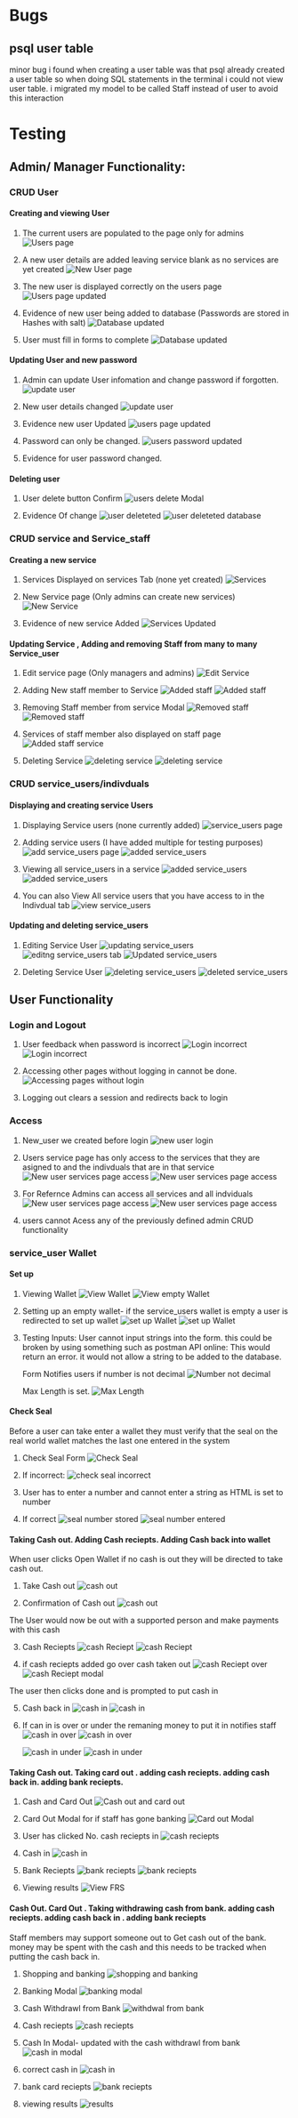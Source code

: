 # Bugs 

## psql user table

minor bug i found when creating a user table was that psql already created a user table so when doing SQL statements in the terminal i could not view user table. i migrated my model to be called Staff instead of user to avoid this interaction



# Testing 

## Admin/ Manager Functionality:

### CRUD User

#### Creating and viewing User

1. The current users are populated to the page only for admins 
    ![Users page](/readme_images/Testing_images/users/users_tab.png)

2. A new user details are added leaving service blank as no services are yet created
    ![New User page](/readme_images/Testing_images/users/add_users_tab.png)

3. The new user is displayed correctly on the users page
    ![Users page updated](/readme_images/Testing_images/users/new_user_created.png)

4. Evidence of new user being added to database (Passwords are stored in Hashes with salt)
    ![Database updated](/readme_images/Testing_images/users/staff_database.png)

5. User must fill in forms to complete
    ![Database updated](/readme_images/Testing_images/users/users_auth.png)


#### Updating User and new password

1. Admin can update User infomation and change password if forgotten. 
    ![update user](/readme_images/Testing_images/users/update_user.png)

2. New user details changed 
    ![update user](/readme_images/Testing_images/users/update_user_tab.png)

3. Evidence new user Updated 
    ![users page updated](/readme_images//Testing_images/users/update_user_updated.png)

4. Password can only be changed.
    ![users password updated](/readme_images//Testing_images/users/user_password_changed.png)

5. Evidence for user password changed. 

#### Deleting user 

1. User delete button Confirm
    ![users delete Modal](/readme_images//Testing_images/users/user_delete_modal.png)

2. Evidence Of change
    ![user deleteted](/readme_images//Testing_images/users/user_deleted.png)
    ![user deleteted database](/readme_images//Testing_images/users/user_deleted_database.png)


### CRUD service and Service_staff

#### Creating a new service 

1. Services Displayed on services Tab (none yet created)
    ![Services](/readme_images/Testing_images/services/services_tab.png)

2. New Service page (Only admins can create new services)
    ![New Service](/readme_images/Testing_images/services/create_service_tab.png)

3. Evidence of new service Added
    ![Services Updated](/readme_images/Testing_images/services/new_service_added.png)


#### Updating Service , Adding and removing Staff from many to many Service_user

1. Edit service page (Only managers and admins) 
    ![Edit Service](/readme_images/Testing_images/services/edit_service_tab.png)

2. Adding New staff member to Service
    ![Added staff](/readme_images/Testing_images/services/add_staff_to_service.png)
    ![Added staff](/readme_images/Testing_images/services/staff_added_to_service.png)

3. Removing Staff member from service Modal
    ![Removed staff](/readme_images/Testing_images/services/removing_staff_from_service.png)
    ![Removed staff](/readme_images/Testing_images/services/staff_removed_from_service.png)

4. Services of staff member also displayed on staff page 
    ![Added staff service](/readme_images/Testing_images/services/staff_page_show_services.png)

5. Deleting Service
    ![deleting service](/readme_images/Testing_images/services/deleting_service.png)
    ![deleting service](/readme_images/Testing_images/services/deleted_service.png)


### CRUD service_users/indivduals 

#### Displaying and creating service Users
1.  Displaying Service users (none currently added)
    ![service_users page](/readme_images/Testing_images/service_users/service_users_tab.png)

2. Adding service users (I have added multiple for testing purposes)
    ![add service_users page](/readme_images/Testing_images/service_users/add_service_user.png)
    ![added service_users ](/readme_images/Testing_images/service_users/added_service_users.png)

3. Viewing all service_users in a service
    ![added service_users ](/readme_images/Testing_images/service_users/view_people_in_service.png)
    ![added service_users ](/readme_images/Testing_images/service_users/people_in_service.png)

4. You can also View All service users that you have access to in the Indivdual tab
    ![view service_users ](/readme_images/Testing_images/service_users/view_all_people.png)

#### Updating and deleting service_users

1. Editing Service User
    ![updating service_users ](/readme_images/Testing_images/service_users/edit_service_user_button.png)
    ![editng service_users tab ](/readme_images/Testing_images/service_users/edit_service_user_tab.png)
    ![Updated service_users ](/readme_images/Testing_images/service_users/edited_service_user.png)
    
2. Deleting Service User 
    ![deleting service_users ](/readme_images/Testing_images/service_users/deleting_service_user.png)
    ![deleted service_users ](/readme_images/Testing_images/service_users/deleted_service_user.png)



## User Functionality

### Login and Logout

1. User feedback when password is incorrect
    ![Login incorrect](/readme_images/Testing_images/login/login_incorrect.png)
    ![Login incorrect](/readme_images/Testing_images/login/login_incorrect_feedback.png)

2. Accessing other pages without logging in cannot be done.
    ![Accessing pages without login](/readme_images/Testing_images/login/login_redirect_to_login.png)

3. Logging out clears a session and redirects back to login

### Access

1. New_user we created before login 
    ![new user login](/readme_images/Testing_images/login/new_user_login.png)

2. Users service page has only access to the services that they are asigned to and the indivduals that are in that service 
    ![New user services page access](/readme_images/Testing_images/login/new_user_services_page_access.png)
    ![New user services page access](/readme_images/Testing_images/login/new_user_people_page_access.png)

3. For Refernce Admins can access all services and all indviduals
    ![New user services page access](/readme_images/Testing_images/login/admin_login.png)
    ![New user services page access](/readme_images/Testing_images/login/admin_service_page_access.png)

4. users cannot Acess any of the previously defined admin CRUD functionality

### service_user Wallet

#### Set up

1. Viewing Wallet
    ![View Wallet](/readme_images/Testing_images/wallet/viewing_wallet.png)
    ![View empty Wallet](/readme_images/Testing_images/wallet/empty_wallet.png)

2. Setting up an empty wallet- if the service_users wallet is empty a user is redirected to set up wallet 
    ![set up Wallet](/readme_images/Testing_images/wallet/setting_up_wallet.png)
    ![set up Wallet](/readme_images/Testing_images/wallet/set_up_wallet.png)

3. Testing Inputs:
    User cannot input strings into the form. this could be broken by using something such as postman API online:
    This would return an error. it would not allow a string to be added to the database.

    Form Notifies users if number is not decimal 
    ![Number not decimal](/readme_images/Testing_images/wallet/wallet_number_not_decimal.png)

    Max Length is set.
    ![Max Length](/readme_images/Testing_images/wallet/wallet_max_length.png)
    

#### Check Seal
Before a user can take enter a wallet they must verify that the seal on the real world wallet matches the last one entered in the system

1. Check Seal Form 
    ![Check Seal](/readme_images/Testing_images/wallet/Check_seal.png)

2. If incorrect:
    ![check seal incorrect](/readme_images/Testing_images/wallet/Check_seal_incorrect.png)

3. User has to enter a number and cannot enter a string as HTML is set to number 

4. If correct 
    ![ seal number stored](/readme_images/Testing_images/wallet/seal_number_stored.png)
    ![ seal number entered](/readme_images/Testing_images/wallet/seal_number_entered.png)

#### Taking Cash out. Adding Cash reciepts. Adding Cash back into wallet

When user clicks Open Wallet if no cash is out they will be directed to take cash out.

1. Take Cash out 
    ![cash out](/readme_images/Testing_images/wallet/take_cash_out_only_cash.png)

2. Confirmation of Cash out 
    ![cash out](/readme_images/Testing_images/wallet/take_cash_out_only_cash_view.png)


The User would now be out with a supported person and make payments with this cash 

3. Cash Reciepts 
    ![cash Reciept](/readme_images/Testing_images/wallet/cash_reciepts_added.png)
    ![cash Reciept](/readme_images/Testing_images/wallet/cash_reciepts_added_2.png)

4. if cash reciepts added go over cash taken out 
    ![cash Reciept over](/readme_images/Testing_images/wallet/cash_reciept_over.png)
    ![cash Reciept modal](/readme_images/Testing_images/wallet/cash_reciept_modal.png)

The user then clicks done and is prompted to put cash in 

5. Cash back in 
    ![cash in ](/readme_images/Testing_images/wallet/cash_in.png)
    ![cash in ](/readme_images/Testing_images/wallet/cash_in_view.png)

6. If can in is over or under the remaning money to put it in notifies staff 
    ![cash in over](/readme_images/Testing_images/wallet/cash_in_over.png)
    ![cash in over](/readme_images/Testing_images/wallet/cash_in_over_modal.png)

    ![cash in under](/readme_images/Testing_images/wallet/cash_in_under.png)
    ![cash in under](/readme_images/Testing_images/wallet/cash_in_under_modal.png)


#### Taking Cash out. Taking card out . adding cash reciepts. adding cash back in. adding bank reciepts.

1. Cash and Card Out 
    ![Cash out and card out](/readme_images/Testing_images/wallet/cash_out_card_out/cash_out_card_out.png)

2. Card Out Modal for if staff has gone banking 
    ![Card out Modal](/readme_images/Testing_images/wallet/cash_out_card_out/card_out_modal_banking.png)

3. User has clicked No. cash reciepts in 
    ![cash reciepts](/readme_images/Testing_images/wallet/cash_out_card_out/cash_out_card_out_cash_reciepts.png)

4. Cash in 
    ![cash in](/readme_images/Testing_images/wallet/cash_out_card_out/cash_out_card_out_cash_in.png)

5. Bank Reciepts 
    ![bank reciepts](/readme_images/Testing_images/wallet/cash_out_card_out/cash_out_card_out_bank_reciepts.png)
    ![bank reciepts](/readme_images/Testing_images/wallet/cash_out_card_out/cash_out_card_out_bank_reciepts2.png)
    

6. Viewing results 
    ![View FRS](/readme_images/Testing_images/wallet/cash_out_card_out/cash_out_card_out_view.png)


#### Cash Out. Card Out . Taking withdrawing cash from bank. adding cash reciepts. adding cash back in . adding bank reciepts 

Staff members may support someone out to Get cash out of the bank. money may be spent with the cash and this needs to be tracked when putting the cash back in.

1. Shopping and banking 
    ![shopping and banking](/readme_images/Testing_images/wallet/cash_out_card_out_banking/shopping_banking.png)

2. Banking Modal 
    ![banking modal](/readme_images/Testing_images/wallet/cash_out_card_out_banking/banking_modal.png)

3. Cash Withdrawl from Bank
    ![withdwal from bank](/readme_images/Testing_images/wallet/cash_out_card_out_banking/cash_out_of_bank.png)

4. Cash reciepts
    ![cash reciepts](/readme_images/Testing_images/wallet/cash_out_card_out_banking/cash_reciepts.png)

5. Cash In Modal- updated with the cash withdrawl from bank 
    ![cash in modal](/readme_images/Testing_images/wallet/cash_out_card_out_banking/cash_in_incorrect.png)

6. correct cash in 
    ![cash in](/readme_images/Testing_images/wallet/cash_out_card_out_banking/cash_in_correct.png)

7. bank card reciepts
    ![bank reciepts](/readme_images/Testing_images/wallet/cash_out_card_out_banking/bank_reciepts.png)

8. viewing results
    ![results](/readme_images/Testing_images/wallet/cash_out_card_out_banking/shopping_banking_result.png)